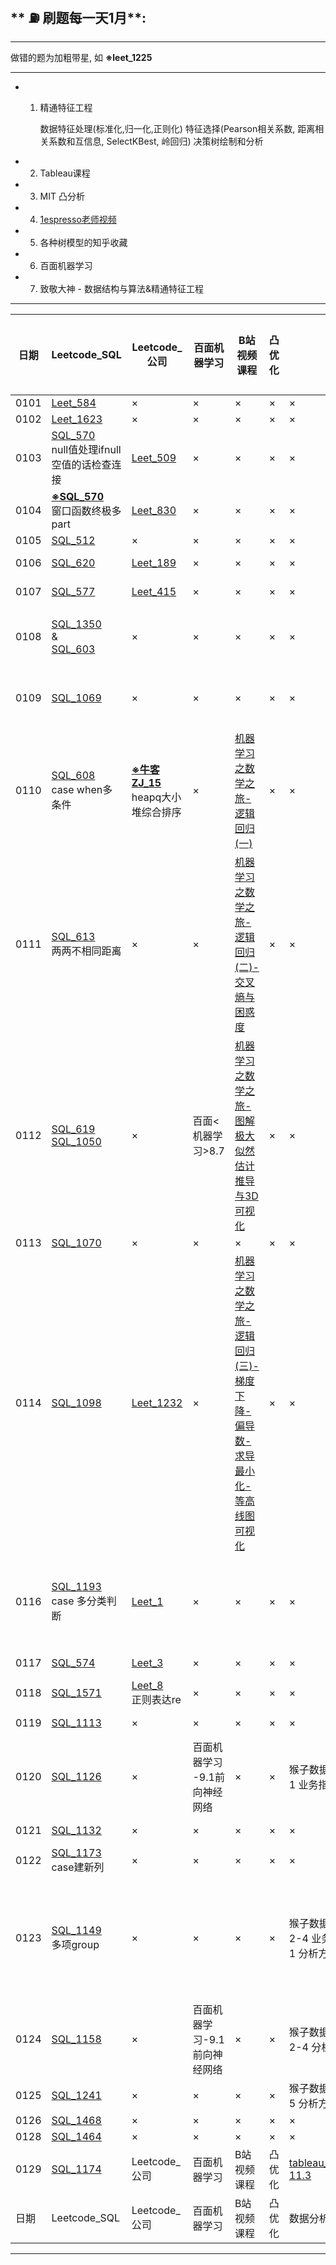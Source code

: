 ## ** ⛽️ 刷题每一天1月**:
---
做错的题为加粗带星, 如 **※leet_1225**

---
- 1. 精通特征工程

        数据特征处理(标准化,归一化,正则化)
        特征选择(Pearson相关系数, 距离相关系数和互信息, SelectKBest, 岭回归)
        决策树绘制和分析
        
- 2. Tableau课程
- 3. MIT 凸分析
- 4. [1espresso老师视频](https://space.bilibili.com/255296093/)
- 5. 各种树模型的知乎收藏
- 6. 百面机器学习
- 7. 致敬大神 - 数据结构与算法&精通特征工程
---

| 日期 | Leetcode_SQL |Leetcode_公司| 百面机器学习 | B站视频课程 | 凸优化 | 数据分析专题 | 今日最佳 | 发改委&工作 | 中介 |
|--- |---|---|---|---|---|---|---|---|---|
| 0101 | [Leet_584](https://leetcode-cn.com/problems/find-customer-referee/) |×| × | × | × | × | × | × | × |
| 0102 | [Leet_1623](https://leetcode-cn.com/problems/all-valid-triplets-that-can-represent-a-country/) |×| × | × | × | × | × | 
| 0103 | [SQL_570](https://leetcode-cn.com/problems/managers-with-at-least-5-direct-reports/)<br>null值处理ifnull<br>空值的话检查连接 |[Leet_509](https://leetcode-cn.com/problems/fibonacci-number/)| × | × | × | × | × |
| 0104 | [**※SQL_570**](https://leetcode-cn.com/problems/investments-in-2016/)<br>窗口函数终极多part |[Leet_830](https://leetcode-cn.com/problems/positions-of-large-groups/)| × | × | × | × | × |
| 0105 | [SQL_512](https://leetcode-cn.com/problems/game-play-analysis-ii/) |×| × | × | × | × | × |
| 0106 | [SQL_620](https://leetcode-cn.com/problems/not-boring-movies/) |[Leet_189](https://leetcode-cn.com/problems/rotate-array/)| × | × | × | × | [tableau_linkedin_learning_4.4-4.6](https://www.linkedin.com/learning/tableau-essential-training-2020-1/calculate-averages-medians-minimums-and-maximums?u=2720425) |
| 0107 | [SQL_577](https://leetcode-cn.com/problems/employee-bonus/) |[Leet_415](https://leetcode-cn.com/problems/add-strings/)| × | × | × | × | [tableau_linkedin_learning_5.1-5.3](https://www.linkedin.com/learning/tableau-essential-training-2020-1/calculate-percentages-within-a-table?u=2720425) | × | × |
| 0108 | [SQL_1350](https://leetcode-cn.com/problems/students-with-invalid-departments/)<br> &<br> [SQL_603](https://leetcode-cn.com/problems/consecutive-available-seats/) |×| × | × | × | × | × | × | 李泽丰PS |
| 0109 | [SQL_1069](https://leetcode-cn.com/problems/product-sales-analysis-ii/) |×| × | × | × | × | [tableau_linkedin_learning_5.4-5.5](https://www.linkedin.com/learning/tableau-essential-training-2020-1/sort-based-on-a-field-s-values?u=2720425) | 发改委PPT | × |
| 0110 | [SQL_608](https://leetcode-cn.com/problems/tree-node/)<br> case when多条件 |[**※牛客ZJ_15**](https://www.nowcoder.com/practice/f7efb182b285403a84c10ee4e6f6075a?tpId=137&&tqId=33892&rp=1&ru=/ta/exam-bytedance&qru=/ta/exam-bytedance/question-ranking)<br>heapq大小堆综合排序| × | [机器学习之数学之旅-逻辑回归(一)](https://www.bilibili.com/video/BV1s4411L76U) | × | × | [tableau_linkedin_learning_6.1-6.3](https://www.linkedin.com/learning/tableau-essential-training-2020-1/create-a-wildcard-filter?u=2720425) | × | × |
| 0111 | [SQL_613](https://leetcode-cn.com/problems/shortest-distance-in-a-line/)<br>两两不相同距离 |×| × | [机器学习之数学之旅-逻辑回归(二)-交叉熵与困惑度](https://www.bilibili.com/video/BV1w4411x7bK) | × | × | [tableau_linkedin_learning_6.4-6.6](https://www.linkedin.com/learning/tableau-essential-training-2020-1/edit-clear-and-delete-filters?u=2720425) | 建立阿里云比赛账号 | × |
| 0112 | [SQL_619](https://leetcode-cn.com/problems/biggest-single-number/)<br>[SQL_1050](https://leetcode-cn.com/problems/actors-and-directors-who-cooperated-at-least-three-times/) |×| 百面<机器学习>8.7 | [机器学习之数学之旅-图解极大似然估计推导与3D可视化](https://www.bilibili.com/video/BV1j4411n77J) | × | × | [tableau_linkedin_learning_6.4-6.7](https://www.linkedin.com/learning/tableau-essential-training-2020-1/define-a-group?u=2720425) | × | × |
| 0113 | [SQL_1070](https://leetcode-cn.com/problems/product-sales-analysis-iii/) |×| × | × | × | × | × | × | × |
| 0114 | [SQL_1098](https://leetcode-cn.com/problems/unpopular-books/) |[Leet_1232](https://leetcode-cn.com/problems/check-if-it-is-a-straight-line/)| × | [机器学习之数学之旅-逻辑回归(三)-梯度下降-偏导数-求导最小化-等高线图可视化](https://www.bilibili.com/video/BV1P4411u7gd) | × | × | [tableau_linkedin_learning_7.1-7.3](https://www.linkedin.com/learning/tableau-essential-training-2020-1/edit-and-delete-groups?u=2720425) | × | × |
| 0116 | [SQL_1193](https://leetcode-cn.com/problems/monthly-transactions-i/)<br>case 多分类判断 |[Leet_1](https://leetcode-cn.com/problems/two-sum/)| × | × | × | × | [tableau_linkedin_learning_7.4-7.6](https://www.linkedin.com/learning/tableau-essential-training-2020-1/combine-sets?u=2720425) | 开会讨论选题 | × |
| 0117 | [SQL_574](https://leetcode-cn.com/problems/winning-candidate/) |[Leet_3](https://leetcode-cn.com/problems/longest-substring-without-repeating-characters/)| × | × | × | × | [tableau_linkedin_learning_7.7-7.8](https://www.linkedin.com/learning/tableau-essential-training-2020-1/create-a-crosstab?u=2720425) | × | × |
| 0118 | [SQL_1571](https://leetcode-cn.com/problems/warehouse-manager/) |[Leet_8](https://leetcode-cn.com/problems/string-to-integer-atoi/)<br>正则表达re| × | × | × | × | × | × | × |
| 0119 | [SQL_1113](https://leetcode-cn.com/problems/reported-posts/) |×| × | × | × | × | [tableau_linkedin_learning_8.1-8.3](https://www.linkedin.com/learning/tableau-essential-training-2020-1/create-column-and-stacked-column-charts?u=2720425) | × | × |
| 0120 | [SQL_1126](https://leetcode-cn.com/problems/active-businesses/) |×| 百面机器学习<br>-9.1前向神经网络 | × | × | 猴子数据分析<br>1 业务指标 | [tableau_linkedin_learning_9.1-9.3](https://www.linkedin.com/learning/tableau-essential-training-2020-1/create-scatter-plots?u=2720425) | × | × |
| 0121 | [SQL_1132](https://leetcode-cn.com/problems/active-businesses/) |×| × | × | × | × | [tableau_linkedin_learning_9.4-9.6](https://www.linkedin.com/learning/tableau-essential-training-2020-1/summarize-data-using-a-smart-histogram?u=2720425) | × | × |
| 0122 | [SQL_1173](https://leetcode-cn.com/problems/immediate-food-delivery-i/)<br>case建新列 |×| × | × | × | × | [tableau_linkedin_learning_9.7-9.8](https://www.linkedin.com/learning/tableau-essential-training-2020-1/change-the-visual-summary-type?u=2720425) | × | × |
| 0123 | [SQL_1149](https://leetcode-cn.com/problems/article-views-ii/)<br>多项group |×| × | × | × | 猴子数据分析<br>2-4 业务指标<br>1 分析方法 | [tableau_linkedin_learning_10.1-10.3](https://www.linkedin.com/learning/tableau-essential-training-2020-1/display-a-visualization-in-presentation-mode?u=2720425) | 发改委开会<br>找数据 | × |
| 0124 | [SQL_1158](https://leetcode-cn.com/problems/market-analysis-i/) |×| 百面机器学习-9.1 前向神经网络 | × | × | 猴子数据分析<br>2-4 分析方法 | [tableau_linkedin_learning_10.4-10.6](https://www.linkedin.com/learning/tableau-essential-training-2020-1/annotate-a-visualization?u=2720425) | × | × |
| 0125 |  [SQL_1241](https://leetcode-cn.com/problems/number-of-comments-per-post/) |×| × | × | × | 猴子数据分析<br>5 分析方法 | × | × | × |
| 0126 | [SQL_1468](https://leetcode-cn.com/problems/calculate-salaries/) |×| × | × | × | × | × | × | × |
| 0128 | [SQL_1464](https://leetcode-cn.com/problems/product-price-at-a-given-date/) |×| × | × | × | × | × | × | × |
| 0129 | [SQL_1174](https://leetcode-cn.com/problems/immediate-food-delivery-ii/) |Leetcode_公司| 百面机器学习 | B站视频课程 | 凸优化 | [tableau_linkedin_learning_11.1-11.3](https://www.linkedin.com/learning/tableau-essential-training-2020-1/annotate-a-visualization?u=2720425) | 今日最佳 | 发改委 | 中介 |
| 日期 | Leetcode_SQL |Leetcode_公司| 百面机器学习 | B站视频课程 | 凸优化 | 数据分析专题 | 今日最佳 | 发改委 | 中介 |
---
